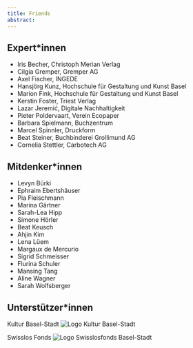```yaml
---
title: Friends
abstract:
---
```


## Expert\*innen

- Iris Becher, Christoph Merian Verlag
- Cilgia Gremper, Gremper AG
- Axel Fischer, INGEDE
- Hansjörg Kunz, Hochschule für Gestaltung und Kunst Basel
- Marion Fink, Hochschule für Gestaltung und Kunst Basel
- Kerstin Foster, Triest Verlag
- Lazar Jeremić, Digitale Nachhaltigkeit
- Pieter Poldervaart, Verein Ecopaper
- Barbara Spielmann, Buchzentrum
- Marcel Spinnler, Druckform
- Beat Steiner, Buchbinderei Grollimund AG
- Cornelia Stettler, Carbotech AG

## Mitdenker\*innen

- Levyn Bürki
- Ephraim Ebertshäuser
- Pia Fleischmann
- Marina Gärtner
- Sarah-Lea Hipp
- Simone Hörler
- Beat Keusch
- Ahjin Kim
- Lena Lüem
- Margaux de Mercurio
- Sigrid Schmeisser
- Flurina Schuler
- Mansing Tang
- Aline Wagner
- Sarah Wolfsberger

## Unterstützer\*innen

Kultur Basel-Stadt
<img src="/img/BS_Logo_Kultur.jpg" alt="Logo Kultur Basel-Stadt" class="max-w-[50%]"/>

Swisslos Fonds
<img src="/img/swissfondsbs.jpg" alt="Logo Swisslosfonds Basel-Stadt" class="max-w-[50%]"/>
